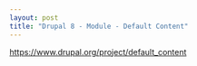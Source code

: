 ```yaml
---
layout: post
title: "Drupal 8 - Module - Default Content"
---
```

https://www.drupal.org/project/default_content